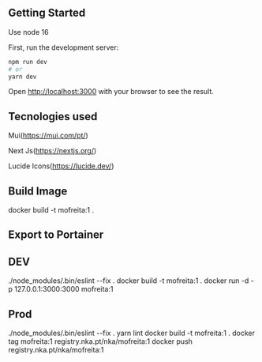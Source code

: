 ## Getting Started

Use node 16

First, run the development server:

```bash
npm run dev
# or
yarn dev
```

Open [http://localhost:3000](http://localhost:3000) with your browser to see the result.


## Tecnologies used

Mui(https://mui.com/pt/)

Next Js(https://nextjs.org/)

Lucide Icons(https://lucide.dev/)

## Build Image
docker build -t mofreita:1 .


## Export to Portainer

## DEV
./node_modules/.bin/eslint --fix .
docker build -t mofreita:1 .
docker run -d -p 127.0.0.1:3000:3000 mofreita:1
## Prod
./node_modules/.bin/eslint --fix .
yarn lint
docker build -t mofreita:1 .
docker tag mofreita:1 registry.nka.pt/nka/mofreita:1
docker push registry.nka.pt/nka/mofreita:1
